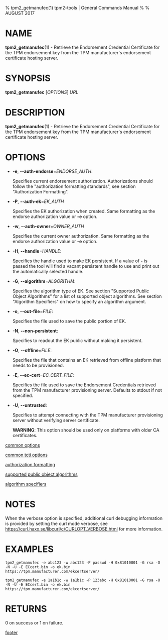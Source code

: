 % tpm2_getmanufec(1) tpm2-tools | General Commands Manual
%
% AUGUST 2017

# NAME

**tpm2_getmanufec**(1) - Retrieve the Endorsement Credential Certificate for the TPM
endorsement key from the TPM manufacturer's endorsement certificate hosting
server.

# SYNOPSIS

**tpm2_getmanufec** [*OPTIONS*] _URL_

# DESCRIPTION

**tpm2_getmanufec**(1) - Retrieve the Endorsement Credential Certificate for
the TPM endorsement key from the TPM manufacturer's endorsement certificate hosting
server.

# OPTIONS

  * **-e**, **\--auth-endorse**=_ENDORSE\_AUTH_:

    Specifies current endorsement authorization.
    Authorizations should follow the "authorization formatting standards", see
    section "Authorization Formatting".

  * **-P**, **\--auth-ek**=_EK\_AUTH_

    Specifies the EK authorization when created.
    Same formatting as the endorse authorization value or **-e** option.

  * **-w**, **\--auth-owner**=_OWNER\_AUTH_

    Specifies the current owner authorization.
    Same formatting as the endorse authorization value or **-e** option.

  * **-H**, **\--handle**=_HANDLE_:

    Specifies the handle used to make EK  persistent.
    If a value of **-** is passed the tool will find a vacant persistent handle
    to use and print out the automatically selected handle.

  * **-G**, **\--algorithm**=_ALGORITHM_:

    Specifies the algorithm type of EK.
    See section "Supported Public Object Algorithms" for a list of supported
    object algorithms. See section "Algorithm Specifiers" on how to specify
    an algorithm argument.

  * **-o**, **\--out-file**=_FILE_:

    Specifies the file used to save the public portion of EK.

  * **-N**, **\--non-persistent**:

    Specifies to readout the EK public without making it persistent.

  * **-O**, **\--offline**=_FILE_:

    Specifies the file that contains an EK retrieved from offline
    platform that needs to be provisioned.

  * **-E**, **\--ec-cert**=_EC\_CERT\_FILE_:

    Specifies the file used to save the Endorsement Credentials retrieved from
    the TPM manufacturer provisioning server. Defaults to stdout if not
    specified.

  * **-U**, **\--untrusted**:

    Specifies to attempt connecting with the TPM manufacturer provisioning server
    without verifying server certificate.

    **WARNING**: This option should be used only on platforms with older CA certificates.

[common options](common/options.md)

[common tcti options](common/tcti.md)

[authorization formatting](common/authorizations.md)

[supported public object algorithms](common/object-alg.md)

[algorithm specifiers](common/alg.md)

# NOTES

When the verbose option is specified, additional curl debugging information is
provided by setting the curl mode verbose, see
<https://curl.haxx.se/libcurl/c/CURLOPT_VERBOSE.html> for more information.

# EXAMPLES

```
tpm2_getmanufec -e abc123 -w abc123 -P passwd -H 0x81010001 -G rsa -O -N -U -E ECcert.bin -o ek.bin https://tpm.manufacturer.com/ekcertserver/

tpm2_getmanufec -e 1a1b1c -w 1a1b1c -P 123abc -H 0x81010001 -G rsa -O -N -U -E ECcert.bin -o ek.bin https://tpm.manufacturer.com/ekcertserver/
```

# RETURNS

0 on success or 1 on failure.

[footer](common/footer.md)
